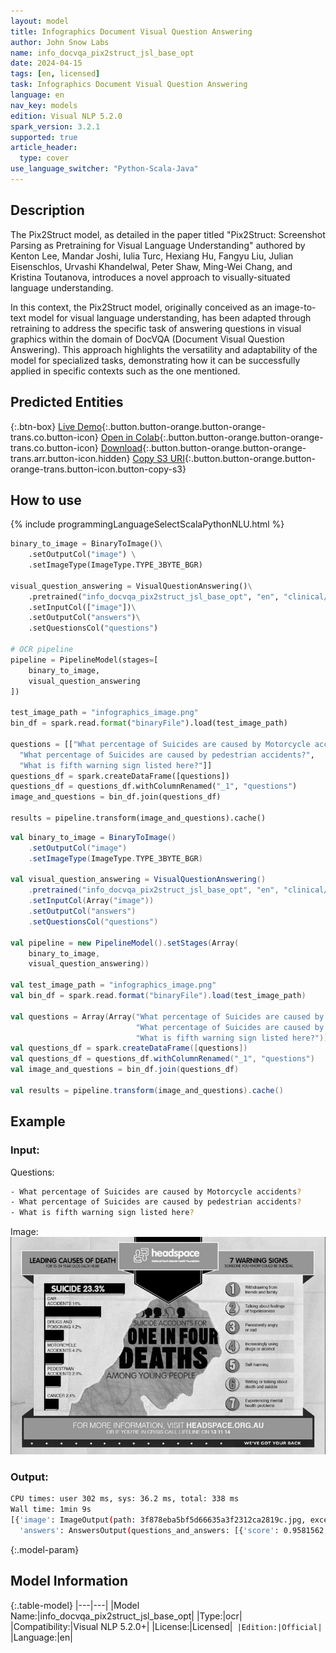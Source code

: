 ```yaml
---
layout: model
title: Infographics Document Visual Question Answering
author: John Snow Labs
name: info_docvqa_pix2struct_jsl_base_opt
date: 2024-04-15
tags: [en, licensed]
task: Infographics Document Visual Question Answering
language: en
nav_key: models
edition: Visual NLP 5.2.0
spark_version: 3.2.1
supported: true
article_header:
  type: cover
use_language_switcher: "Python-Scala-Java"
---
```


## Description

The Pix2Struct model, as detailed in the paper titled "Pix2Struct: Screenshot Parsing as Pretraining for Visual Language Understanding" authored by Kenton Lee, Mandar Joshi, Iulia Turc, Hexiang Hu, Fangyu Liu, Julian Eisenschlos, Urvashi Khandelwal, Peter Shaw, Ming-Wei Chang, and Kristina Toutanova, introduces a novel approach to visually-situated language understanding.

In this context, the Pix2Struct model, originally conceived as an image-to-text model for visual language understanding, has been adapted through retraining to address the specific task of answering questions in visual graphics within the domain of DocVQA (Document Visual Question Answering). This approach highlights the versatility and adaptability of the model for specialized tasks, demonstrating how it can be successfully applied in specific contexts such as the one mentioned.


## Predicted Entities

{:.btn-box}
[Live Demo](https://demo.johnsnowlabs.com/ocr/INFOGRAPHIC_VISUAL_QUESTION_ANSWERING/){:.button.button-orange.button-orange-trans.co.button-icon}
[Open in Colab](https://github.com/JohnSnowLabs/spark-ocr-workshop/blob/master/jupyter/Cards/SparkOCRInfographicsVisualQuestionAnswering.ipynb){:.button.button-orange.button-orange-trans.co.button-icon}
[Download](https://s3.amazonaws.com/auxdata.johnsnowlabs.com/clinical/ocr/info_docvqa_pix2struct_jsl_base_opt_en_5.3.1_3.0_1710998654000.zip){:.button.button-orange.button-orange-trans.arr.button-icon.hidden}
[Copy S3 URI](s3://auxdata.johnsnowlabs.com/clinical/ocr/info_docvqa_pix2struct_jsl_base_opt_en_5.3.1_3.0_1710998654000.zip){:.button.button-orange.button-orange-trans.button-icon.button-copy-s3}

## How to use

<div class="tabs-box" markdown="1">
{% include programmingLanguageSelectScalaPythonNLU.html %}

```python
binary_to_image = BinaryToImage()\
    .setOutputCol("image") \
    .setImageType(ImageType.TYPE_3BYTE_BGR)

visual_question_answering = VisualQuestionAnswering()\
    .pretrained("info_docvqa_pix2struct_jsl_base_opt", "en", "clinical/ocr")\
    .setInputCol(["image"])\
    .setOutputCol("answers")\
    .setQuestionsCol("questions")

# OCR pipeline
pipeline = PipelineModel(stages=[
    binary_to_image,
    visual_question_answering
])

test_image_path = "infographics_image.png"
bin_df = spark.read.format("binaryFile").load(test_image_path)

questions = [["What percentage of Suicides are caused by Motorcycle accidents?",
  "What percentage of Suicides are caused by pedestrian accidents?",
  "What is fifth warning sign listed here?"]]
questions_df = spark.createDataFrame([questions])
questions_df = questions_df.withColumnRenamed("_1", "questions")
image_and_questions = bin_df.join(questions_df)

results = pipeline.transform(image_and_questions).cache()
```
```scala
val binary_to_image = BinaryToImage()
    .setOutputCol("image")
    .setImageType(ImageType.TYPE_3BYTE_BGR)

val visual_question_answering = VisualQuestionAnswering()
    .pretrained("info_docvqa_pix2struct_jsl_base_opt", "en", "clinical/ocr")
    .setInputCol(Array("image"))
    .setOutputCol("answers")
    .setQuestionsCol("questions")

val pipeline = new PipelineModel().setStages(Array(
    binary_to_image,
    visual_question_answering))

val test_image_path = "infographics_image.png"
val bin_df = spark.read.format("binaryFile").load(test_image_path)

val questions = Array(Array("What percentage of Suicides are caused by Motorcycle accidents?",
                            "What percentage of Suicides are caused by pedestrian accidents?",
                            "What is fifth warning sign listed here?"))
val questions_df = spark.createDataFrame([questions])
val questions_df = questions_df.withColumnRenamed("_1", "questions")
val image_and_questions = bin_df.join(questions_df)

val results = pipeline.transform(image_and_questions).cache()
```
</div>

## Example

### Input:

Questions:
```bash
- What percentage of Suicides are caused by Motorcycle accidents?
- What percentage of Suicides are caused by pedestrian accidents?
- What is fifth warning sign listed here?                                                                                            
```

Image:
![Screenshot](/assets/images/examples_ocr/infographics_image.png)

### Output:
```bash
CPU times: user 302 ms, sys: 36.2 ms, total: 338 ms
Wall time: 1min 9s
[{'image': ImageOutput(path: 3f878eba5bf5d66635a3f2312ca2819c.jpg, exception: None),
  'answers': AnswersOutput(questions_and_answers: [{'score': 0.9581562, 'question': 'What percentage of Suicides are caused by Motorcycle accidents? ', 'answer': '  4.2%'}, {'score': 0.98590666, 'question': 'What percentage of Suicides are caused by pedestrian accidents? ', 'answer': '  2.9%'}, {'score': 0.89071125, 'question': 'What is fifth warning sign listed here? ', 'answer': '  self-harming'}])}]
```


{:.model-param}
## Model Information

{:.table-model}
|---|---|
|Model Name:|info_docvqa_pix2struct_jsl_base_opt|
|Type:|ocr|
|Compatibility:|Visual NLP 5.2.0+|
|License:|Licensed|`
|Edition:|Official|`
|Language:|en|

